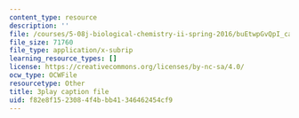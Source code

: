 ```yaml
---
content_type: resource
description: ''
file: /courses/5-08j-biological-chemistry-ii-spring-2016/buEtwpGvQpI_captions.vtt
file_size: 71760
file_type: application/x-subrip
learning_resource_types: []
license: https://creativecommons.org/licenses/by-nc-sa/4.0/
ocw_type: OCWFile
resourcetype: Other
title: 3play caption file
uid: f82e8f15-2308-4f4b-bb41-346462454cf9
---
```

